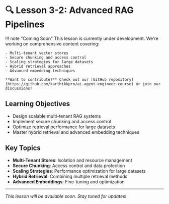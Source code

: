 # 🔍 Lesson 3-2: Advanced RAG Pipelines

!!! note "Coming Soon"
This lesson is currently under development. We're working on comprehensive content covering:

    - Multi-tenant vector stores
    - Secure chunking and access control
    - Scaling strategies for large datasets
    - Hybrid retrieval approaches
    - Advanced embedding techniques

    **Want to contribute?** Check out our [GitHub repository](https://github.com/karthikkpro/ai-agent-engineer-course) or join our discussions!

## Learning Objectives

- Design scalable multi-tenant RAG systems
- Implement secure chunking and access control
- Optimize retrieval performance for large datasets
- Master hybrid retrieval and advanced embedding techniques

## Key Topics

- **Multi-Tenant Stores**: Isolation and resource management
- **Secure Chunking**: Access control and data protection
- **Scaling Strategies**: Performance optimization for large datasets
- **Hybrid Retrieval**: Combining multiple retrieval methods
- **Advanced Embeddings**: Fine-tuning and optimization

---

_This lesson will be available soon. Stay tuned for updates!_
